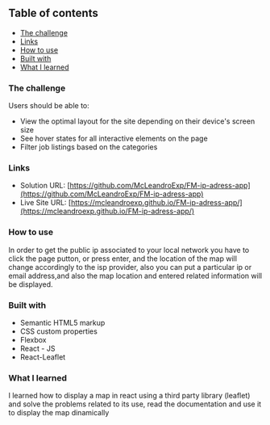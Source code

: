 ## Table of contents

- [The challenge](#the-challenge)
- [Links](#links)
- [How to use](#how-to-use)
- [Built with](#built-with)
- [What I learned](#what-i-learned)

### The challenge

Users should be able to:

- View the optimal layout for the site depending on their device's screen size
- See hover states for all interactive elements on the page
- Filter job listings based on the categories

### Links

- Solution URL: [https://github.com/McLeandroExp/FM-ip-adress-app](https://github.com/McLeandroExp/FM-ip-adress-app)
- Live Site URL: [https://mcleandroexp.github.io/FM-ip-adress-app/](https://mcleandroexp.github.io/FM-ip-adress-app/)

### How to use

In order to get the public ip associated to your local network
you have to click the page putton, or press enter, and the location of the map will
change accordingly to the isp provider, also you can put a particular
ip or email address,and also the map location and entered related information
will be displayed.

### Built with

- Semantic HTML5 markup
- CSS custom properties
- Flexbox
- React - JS
- React-Leaflet

### What I learned

I learned how to display a map in react using a third party
library (leaflet) and solve the problems related to its use,
read the documentation and use it to display the map dinamically
